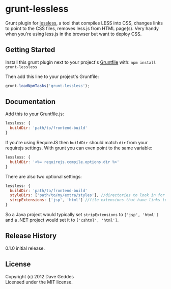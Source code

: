 # grunt-lessless

Grunt plugin for [lessless](http://github.com/geddski/lessless), a tool that compiles LESS into CSS, changes links to point to the CSS files, removes less.js from HTML page(s). Very handy when you're using less.js in the browser but want to deploy CSS. 

## Getting Started
Install this grunt plugin next to your project's [Gruntfile][getting_started] with: `npm install grunt-lessless`

Then add this line to your project's Gruntfile:

```javascript
grunt.loadNpmTasks('grunt-lessless');
```

[grunt]: https://github.com/cowboy/grunt
[getting_started]: https://github.com/cowboy/grunt/blob/master/docs/getting_started.md

## Documentation
Add this to your Gruntfile.js:

```js
lessless: {
  buildDir: 'path/to/frontend-build'
}
```
If you're using RequireJS then `buildDir` should match `dir` from your requirejs settings. With grunt you can even point to the same variable: 

```js
lessless: {
  buildDir: '<%= requirejs.compile.options.dir %>'
}
```

There are also two optional settings:
```js
lessless: {
  buildDir: 'path/to/frontend-build'
  styleDirs: ['path/to/my/extra/styles'], //directories to look in for imports. usually don't need since any folder containing a .less file gets added to this automatically
  stripExtensions: ['jsp', 'html'] //file extensions that have links to .less files. Defaults to just .html files.
}
```
So a Java project would typically set `stripExtensions` to `['jsp', 'html']` and a .NET project would set it to `['cshtml', 'html']`. 

## Release History
0.1.0 initial release. 

## License
Copyright (c) 2012 Dave Geddes  
Licensed under the MIT license.
